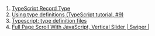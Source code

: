 1. [TypeScript Record Type](https://youtu.be/pOjtxDKSgTw)
1. [Using type definitions (TypeScript tutorial, #9)](https://youtu.be/cqv5nhARjr8)
1. [Typescript: type definition files](https://youtu.be/ShargpxE1Xs)
1. [Full Page Scroll With JavaScript, Vertical Slider | Swiper |](https://youtu.be/eYP8dzrFCk4)

